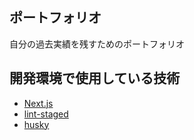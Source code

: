 ## ポートフォリオ

自分の過去実績を残すためのポートフォリオ

## 開発環境で使用している技術

- [Next.js](https://nextjs.org/docs/getting-started)
- [lint-staged](https://github.com/okonet/lint-staged)
- [husky](https://typicode.github.io/husky/#/)
